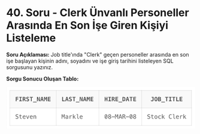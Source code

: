 # 40. Soru - Clerk Ünvanlı Personeller Arasında En Son İşe Giren Kişiyi Listeleme

**Soru Açıklaması:**
Job title'ında "Clerk" geçen personeller arasında en son işe başlayan kişinin adını, soyadını ve işe giriş tarihini listeleyen SQL sorgusunu yazınız.

**Sorgu Sonucu Oluşan Tablo:**

![alt text](/Ekran-Çıktıları/Ekran-Resmi_40.png)
